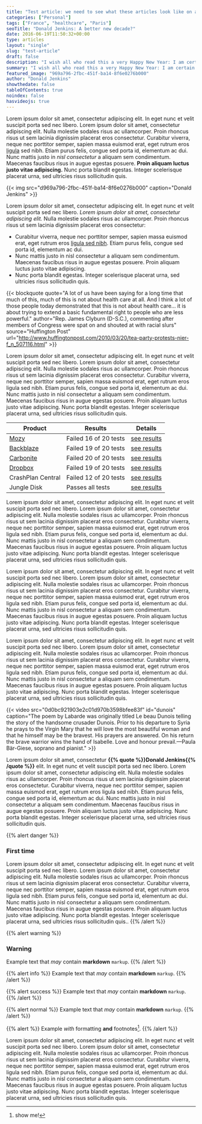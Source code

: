 ```yaml
---
title: "Test article: we need to see what these articles look like on a screen"
categories: ["Personal"]
tags: ["France", "healthcare", "Paris"]
seoTitle: "Donald Jenkins: A better new decade?"
date: 2016-06-19T11:50:32+00:00
type: articles
layout: "single"
slug: "test-article"
draft: false
description: "I wish all who read this a very Happy New Year: I am certain I am not the only one hoping that this new decade will mark a new beginning."
summary: "I wish all who read this a very Happy New Year: I am certain I am not the only one hoping that this new decade will mark a new beginning."
featured_image: "969a796-2fbc-451f-ba14-8f6e0276b000"
author: "Donald Jenkins"
showthedate: false
tableOfContents: true
noindex: false
hasvideojs: true
---
```


Lorem ipsum dolor sit amet, consectetur adipiscing elit. In eget nunc et velit suscipit porta sed nec libero. Lorem ipsum dolor sit amet, consectetur adipiscing elit. Nulla molestie sodales risus ac ullamcorper. Proin rhoncus risus ut sem lacinia dignissim placerat eros consectetur. Curabitur viverra, neque nec porttitor semper, sapien massa euismod erat, eget rutrum eros [ligula](https://www.twitter.com/donaldjenkins) sed nibh. Etiam purus felis, congue sed porta id, elementum ac dui. Nunc mattis justo in _nisl consectetur_ a aliquam sem condimentum. Maecenas faucibus risus in augue egestas posuere. **Proin aliquam luctus justo vitae adipiscing.** Nunc porta blandit egestas. Integer scelerisque placerat urna, sed ultricies risus sollicitudin quis.

{{< img src="d969a796-2fbc-451f-ba14-8f6e0276b000" caption="Donald Jenkins" >}}

Lorem ipsum dolor sit amet, consectetur adipiscing elit. In eget nunc et velit suscipit porta sed nec libero. _Lorem ipsum dolor sit amet, consectetur adipiscing elit._ Nulla molestie sodales risus ac ullamcorper. Proin rhoncus risus ut sem lacinia dignissim placerat eros consectetur:

- Curabitur viverra, neque nec porttitor semper, sapien massa euismod erat, eget rutrum eros [ligula sed nibh](https://instagram.com/donaldjenkins_/). Etiam purus felis, congue sed porta id, elementum ac dui.
- Nunc mattis justo in nisl consectetur a aliquam sem condimentum. Maecenas faucibus risus in augue egestas posuere. Proin aliquam luctus justo vitae adipiscing.
- Nunc porta blandit egestas. Integer scelerisque placerat urna, sed ultricies risus sollicitudin quis.

{{< blockquote quote="A lot of us have been saying for a long time that much of this, much of this is not about health care at all. And I think a lot of those people today demonstrated that this is not about health care… it is about trying to extend a basic fundamental right to people who are less powerful." author="Rep. James Clyburn (D-S.C.), commenting after members of Congress were spat on and shouted at with racial slurs" source="Huffington Post" url="http://www.huffingtonpost.com/2010/03/20/tea-party-protests-nier-f_n_507116.html" >}}

Lorem ipsum dolor sit amet, consectetur adipiscing elit. In eget nunc et velit suscipit porta sed nec libero. Lorem ipsum dolor sit amet, consectetur adipiscing elit. Nulla molestie sodales risus ac ullamcorper. Proin rhoncus risus ut sem lacinia dignissim placerat eros consectetur. Curabitur viverra, neque nec porttitor semper, sapien massa euismod erat, eget rutrum eros ligula sed nibh. Etiam purus felis, congue sed porta id, elementum ac dui. Nunc mattis justo in nisl consectetur a aliquam sem condimentum. Maecenas faucibus risus in augue egestas posuere. Proin aliquam luctus justo vitae adipiscing. Nunc porta blandit egestas. Integer scelerisque placerat urna, sed ultricies risus sollicitudin quis.

| Product                                                                               | Results               | Details                                                                                       |
| ------------------------------------------------------------------------------------- | --------------------- | --------------------------------------------------------------------------------------------- |
| [Mozy](http://mozy.com/)                                                              | Failed 16 of 20 tests | [see results](http://www.haystacksoftware.com/arq/mozy-backup-bouncer-test.txt)               |
| [Backblaze](http://www.backblaze.com/)                                                | Failed 19 of 20 tests | [see results](http://www.haystacksoftware.com/arq/backblaze-backup-bouncer-test.txt)          |
| [Carbonite](http://www.carbonite.com/)                                                | Failed 20 of 20 tests | [see results](http://www.haystacksoftware.com/arq/carbonite-backup-bouncer-test.txt)          |
| [Dropbox](http://itunes.apple.com/us/app/droptext-a-text-editor-for/id371880635?mt=8) | Failed 19 of 20 tests | [see results](http://www.haystacksoftware.com/arq/dropbox-backup-bouncer-test.txt)            |
| CrashPlan Central                                                                     | Failed 12 of 20 tests | [see results](http://www.haystacksoftware.com/blog/2010/06/crashplan-restore-analysis/)       |
| Jungle Disk                                                                           | Passes all tests      | [see results](http://blog.jungledisk.com/2009/11/13/what-does-extended-metadata-backup-mean/) |

Lorem ipsum dolor sit amet, consectetur adipiscing elit. In eget nunc et velit suscipit porta sed nec libero. Lorem ipsum dolor sit amet, consectetur adipiscing elit. Nulla molestie sodales risus ac ullamcorper. Proin rhoncus risus ut sem lacinia dignissim placerat eros consectetur. Curabitur viverra, neque nec porttitor semper, sapien massa euismod erat, eget rutrum eros ligula sed nibh. Etiam purus felis, congue sed porta id, elementum ac dui. Nunc mattis justo in nisl consectetur a aliquam sem condimentum. Maecenas faucibus risus in augue egestas posuere. Proin aliquam luctus justo vitae adipiscing. Nunc porta blandit egestas. Integer scelerisque placerat urna, sed ultricies risus sollicitudin quis.

Lorem ipsum dolor sit amet, consectetur adipiscing elit. In eget nunc et velit suscipit porta sed nec libero. Lorem ipsum dolor sit amet, consectetur adipiscing elit. Nulla molestie sodales risus ac ullamcorper. Proin rhoncus risus ut sem lacinia dignissim placerat eros consectetur. Curabitur viverra, neque nec porttitor semper, sapien massa euismod erat, eget rutrum eros ligula sed nibh. Etiam purus felis, congue sed porta id, elementum ac dui. Nunc mattis justo in nisl consectetur a aliquam sem condimentum. Maecenas faucibus risus in augue egestas posuere. Proin aliquam luctus justo vitae adipiscing. Nunc porta blandit egestas. Integer scelerisque placerat urna, sed ultricies risus sollicitudin quis.

Lorem ipsum dolor sit amet, consectetur adipiscing elit. In eget nunc et velit suscipit porta sed nec libero. Lorem ipsum dolor sit amet, consectetur adipiscing elit. Nulla molestie sodales risus ac ullamcorper. Proin rhoncus risus ut sem lacinia dignissim placerat eros consectetur. Curabitur viverra, neque nec porttitor semper, sapien massa euismod erat, eget rutrum eros ligula sed nibh. Etiam purus felis, congue sed porta id, elementum ac dui. Nunc mattis justo in nisl consectetur a aliquam sem condimentum. Maecenas faucibus risus in augue egestas posuere. Proin aliquam luctus justo vitae adipiscing. Nunc porta blandit egestas. Integer scelerisque placerat urna, sed ultricies risus sollicitudin quis.

{{< video src="0d0bc921903e2c01d970b3598bfee83f" id="dunois" caption="The poem by Labarde was originally titled Le beau Dunois telling the story of the handsome crusader Dunois. Prior to his departure to Syria he prays to the Virgin Mary that he will love the most beautiful woman and that he himself may be the bravest. His prayers are answered. On his return the brave warrior wins the hand of Isabelle. Love and honour prevail.—Paula Bär-Giese, soprano and pianist." >}}

Lorem ipsum dolor sit amet, consectetur **{{% quote %}}Donald Jenkins{{% /quote %}}** elit. In eget nunc et velit suscipit porta sed nec libero. Lorem ipsum dolor sit amet, consectetur adipiscing elit. Nulla molestie sodales risus ac ullamcorper. Proin rhoncus risus ut sem lacinia dignissim placerat eros consectetur. Curabitur viverra, neque nec porttitor semper, sapien massa euismod erat, eget rutrum eros ligula sed nibh. Etiam purus felis, congue sed porta id, elementum ac dui. Nunc mattis justo in nisl consectetur a aliquam sem condimentum. Maecenas faucibus risus in augue egestas posuere. Proin aliquam luctus justo vitae adipiscing. Nunc porta blandit egestas. Integer scelerisque placerat urna, sed ultricies risus sollicitudin quis.

{{% alert danger %}}

### First time

Lorem ipsum dolor sit amet, consectetur adipiscing elit. In eget nunc et velit suscipit porta sed nec libero. Lorem ipsum dolor sit amet, consectetur adipiscing elit. Nulla molestie sodales risus ac ullamcorper. Proin rhoncus risus ut sem lacinia dignissim placerat eros consectetur. Curabitur viverra, neque nec porttitor semper, sapien massa euismod erat, eget rutrum eros ligula sed nibh. Etiam purus felis, congue sed porta id, elementum ac dui. Nunc mattis justo in nisl consectetur a aliquam sem condimentum. Maecenas faucibus risus in augue egestas posuere. Proin aliquam luctus justo vitae adipiscing. Nunc porta blandit egestas. Integer scelerisque placerat urna, sed ultricies risus sollicitudin quis..
{{% /alert %}}

{{% alert warning %}}

### Warning

Example text that _may_ contain **markdown** `markup`.
{{% /alert %}}

{{% alert info %}}
Example text that _may_ contain **markdown** `markup`.
{{% /alert %}}

{{% alert success %}}
Example text that _may_ contain **markdown** `markup`.
{{% /alert %}}

{{% alert normal %}}
Example text that _may_ contain **markdown** `markup`.
{{% /alert %}}

{{% alert %}}
Example _with_ formatting **and** footnotes[^1].
{{% /alert %}}
[^1]: show me!

Lorem ipsum dolor sit amet, consectetur adipiscing elit. In eget nunc et velit suscipit porta sed nec libero. Lorem ipsum dolor sit amet, consectetur adipiscing elit. Nulla molestie sodales risus ac ullamcorper. Proin rhoncus risus ut sem lacinia dignissim placerat eros consectetur. Curabitur viverra, neque nec porttitor semper, sapien massa euismod erat, eget rutrum eros ligula sed nibh. Etiam purus felis, congue sed porta id, elementum ac dui. Nunc mattis justo in nisl consectetur a aliquam sem condimentum. Maecenas faucibus risus in augue egestas posuere. Proin aliquam luctus justo vitae adipiscing. Nunc porta blandit egestas. Integer scelerisque placerat urna, sed ultricies risus sollicitudin quis.
